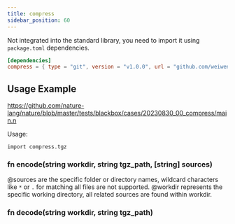 ```yaml
---
title: compress
sidebar_position: 60
---
```


Not integrated into the standard library, you need to import it using `package.toml`  dependencies.

```toml
[dependencies]
compress = { type = "git", version = "v1.0.0", url = "github.com/weiwenhao/compress", use_links = true }
```

## Usage Example

https://github.com/nature-lang/nature/blob/master/tests/blackbox/cases/20230830_00_compress/main.n

Usage:

`import compress.tgz`

### fn encode(string workdir, string tgz_path, [string] sources)

@sources are the specific folder or directory names, wildcard characters like `*` or `.` for matching all files are not supported.
@workdir represents the specific working directory, all related sources are found within workdir.

### fn decode(string workdir, string tgz_path)
